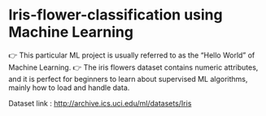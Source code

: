 # Iris-flower-classification using Machine Learning

👉 This particular ML project is usually referred to as the “Hello World” of Machine Learning.
👉 The iris flowers dataset contains numeric attributes, and it is perfect for beginners to learn about supervised ML algorithms, mainly how to load and handle data.

Dataset link : http://archive.ics.uci.edu/ml/datasets/Iris
